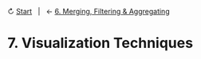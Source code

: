 ↻ [Start](../README.md)&nbsp;&nbsp;&nbsp;|&nbsp;&nbsp;&nbsp;← [6. Merging, Filtering & Aggregating](06-merging-filtering-aggregating-data.md)

# 7. Visualization Techniques

